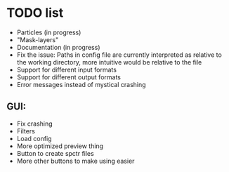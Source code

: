 # TODO list

- Particles (in progress)
- "Mask-layers"
- Documentation (in progress)
- Fix the issue: Paths in config file are currently interpreted as relative to the working directory, more intuitive would be relative to the file
- Support for different input formats
- Support for different output formats
- Error messages instead of mystical crashing

## GUI:
- Fix crashing
- Filters
- Load config
- More optimized preview thing
- Button to create spctr files
- More other buttons to make using easier

